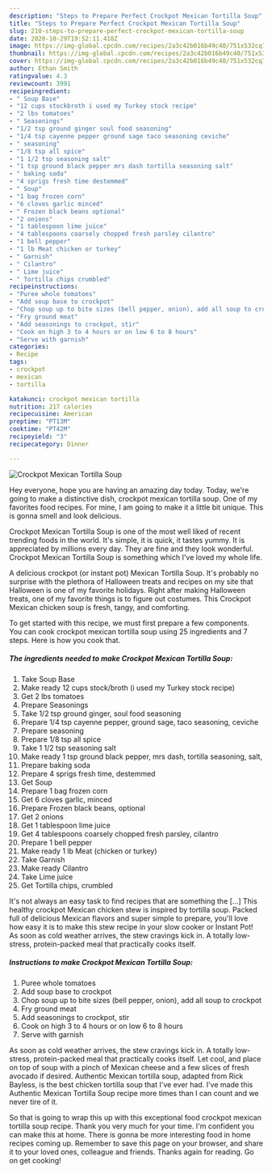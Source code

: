 ```yaml
---
description: "Steps to Prepare Perfect Crockpot Mexican Tortilla Soup"
title: "Steps to Prepare Perfect Crockpot Mexican Tortilla Soup"
slug: 210-steps-to-prepare-perfect-crockpot-mexican-tortilla-soup
date: 2020-10-29T19:52:11.418Z
image: https://img-global.cpcdn.com/recipes/2a3c42b016b49c40/751x532cq70/crockpot-mexican-tortilla-soup-recipe-main-photo.jpg
thumbnail: https://img-global.cpcdn.com/recipes/2a3c42b016b49c40/751x532cq70/crockpot-mexican-tortilla-soup-recipe-main-photo.jpg
cover: https://img-global.cpcdn.com/recipes/2a3c42b016b49c40/751x532cq70/crockpot-mexican-tortilla-soup-recipe-main-photo.jpg
author: Ethan Smith
ratingvalue: 4.3
reviewcount: 3991
recipeingredient:
- " Soup Base"
- "12 cups stockbroth i used my Turkey stock recipe"
- "2 lbs tomatoes"
- " Seasonings"
- "1/2 tsp ground ginger soul food seasoning"
- "1/4 tsp cayenne pepper ground sage taco seasoning ceviche"
- " seasoning"
- "1/8 tsp all spice"
- "1 1/2 tsp seasoning salt"
- "1 tsp ground black pepper mrs dash tortilla seasoning salt"
- " baking soda"
- "4 sprigs fresh time destemmed"
- " Soup"
- "1 bag frozen corn"
- "6 cloves garlic minced"
- " Frozen black beans optional"
- "2 onions"
- "1 tablespoon lime juice"
- "4 tablespoons coarsely chopped fresh parsley cilantro"
- "1 bell pepper"
- "1 lb Meat chicken or turkey"
- " Garnish"
- " Cilantro"
- " Lime juice"
- " Tortilla chips crumbled"
recipeinstructions:
- "Puree whole tomatoes"
- "Add soup base to crockpot"
- "Chop soup up to bite sizes (bell pepper, onion), add all soup to crockpot"
- "Fry ground meat"
- "Add seasonings to crockpot, stir"
- "Cook on high 3 to 4 hours or on low 6 to 8 hours"
- "Serve with garnish"
categories:
- Recipe
tags:
- crockpot
- mexican
- tortilla

katakunci: crockpot mexican tortilla 
nutrition: 217 calories
recipecuisine: American
preptime: "PT13M"
cooktime: "PT42M"
recipeyield: "3"
recipecategory: Dinner

---
```



![Crockpot Mexican Tortilla Soup](https://img-global.cpcdn.com/recipes/2a3c42b016b49c40/751x532cq70/crockpot-mexican-tortilla-soup-recipe-main-photo.jpg)

Hey everyone, hope you are having an amazing day today. Today, we're going to make a distinctive dish, crockpot mexican tortilla soup. One of my favorites food recipes. For mine, I am going to make it a little bit unique. This is gonna smell and look delicious.

Crockpot Mexican Tortilla Soup is one of the most well liked of recent trending foods in the world. It's simple, it is quick, it tastes yummy. It is appreciated by millions every day. They are fine and they look wonderful. Crockpot Mexican Tortilla Soup is something which I've loved my whole life.

A delicious crockpot (or instant pot) Mexican Tortilla Soup. It&#39;s probably no surprise with the plethora of Halloween treats and recipes on my site that Halloween is one of my favorite holidays. Right after making Halloween treats, one of my favorite things is to figure out costumes. This Crockpot Mexican chicken soup is fresh, tangy, and comforting.


To get started with this recipe, we must first prepare a few components. You can cook crockpot mexican tortilla soup using 25 ingredients and 7 steps. Here is how you cook that.

<!--inarticleads1-->

##### The ingredients needed to make Crockpot Mexican Tortilla Soup:

1. Take  Soup Base
1. Make ready 12 cups stock/broth (i used my Turkey stock recipe)
1. Get 2 lbs tomatoes
1. Prepare  Seasonings
1. Take 1/2 tsp ground ginger, soul food seasoning
1. Prepare 1/4 tsp cayenne pepper, ground sage, taco seasoning, ceviche
1. Prepare  seasoning
1. Prepare 1/8 tsp all spice
1. Take 1 1/2 tsp seasoning salt
1. Make ready 1 tsp ground black pepper, mrs dash, tortilla seasoning, salt,
1. Prepare  baking soda
1. Prepare 4 sprigs fresh time, destemmed
1. Get  Soup
1. Prepare 1 bag frozen corn
1. Get 6 cloves garlic, minced
1. Prepare  Frozen black beans, optional
1. Get 2 onions
1. Get 1 tablespoon lime juice
1. Get 4 tablespoons coarsely chopped fresh parsley, cilantro
1. Prepare 1 bell pepper
1. Make ready 1 lb Meat (chicken or turkey)
1. Take  Garnish
1. Make ready  Cilantro
1. Take  Lime juice
1. Get  Tortilla chips, crumbled


It&#39;s not always an easy task to find recipes that are something the […] This healthy crockpot Mexican chicken stew is inspired by tortilla soup. Packed full of delicious Mexican flavors and super simple to prepare, you&#39;ll love how easy it is to make this stew recipe in your slow cooker or Instant Pot! As soon as cold weather arrives, the stew cravings kick in. A totally low-stress, protein-packed meal that practically cooks itself. 

<!--inarticleads2-->

##### Instructions to make Crockpot Mexican Tortilla Soup:

1. Puree whole tomatoes
1. Add soup base to crockpot
1. Chop soup up to bite sizes (bell pepper, onion), add all soup to crockpot
1. Fry ground meat
1. Add seasonings to crockpot, stir
1. Cook on high 3 to 4 hours or on low 6 to 8 hours
1. Serve with garnish


As soon as cold weather arrives, the stew cravings kick in. A totally low-stress, protein-packed meal that practically cooks itself. Let cool, and place on top of soup with a pinch of Mexican cheese and a few slices of fresh avocado if desired. Authentic Mexican tortilla soup, adapted from Rick Bayless, is the best chicken tortilla soup that I&#39;ve ever had. I&#39;ve made this Authentic Mexican Tortilla Soup recipe more times than I can count and we never tire of it. 

So that is going to wrap this up with this exceptional food crockpot mexican tortilla soup recipe. Thank you very much for your time. I'm confident you can make this at home. There is gonna be more interesting food in home recipes coming up. Remember to save this page on your browser, and share it to your loved ones, colleague and friends. Thanks again for reading. Go on get cooking!
